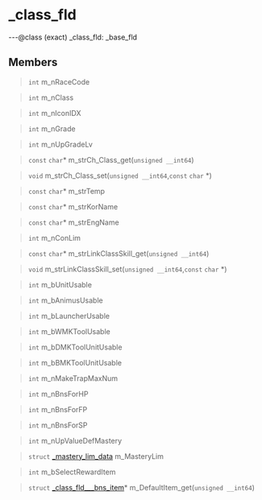 # _class_fld

---@class (exact) _class_fld: _base_fld
 
## Members
 
> `int` m_nRaceCode
 
> `int` m_nClass
 
> `int` m_nIconIDX
 
> `int` m_nGrade
 
> `int` m_nUpGradeLv
 
> `const` `char`* m_strCh_Class_get(`unsigned __int64`)
 
> `void` m_strCh_Class_set(`unsigned __int64`,`const` `char` *)
 
> `const` `char`* m_strTemp
 
> `const` `char`* m_strKorName
 
> `const` `char`* m_strEngName
 
> `int` m_nConLim
 
> `const` `char`* m_strLinkClassSkill_get(`unsigned __int64`)
 
> `void` m_strLinkClassSkill_set(`unsigned __int64`,`const` `char` *)
 
> `int` m_bUnitUsable
 
> `int` m_bAnimusUsable
 
> `int` m_bLauncherUsable
 
> `int` m_bWMKToolUsable
 
> `int` m_bDMKToolUnitUsable
 
> `int` m_bBMKToolUnitUsable
 
> `int` m_nMakeTrapMaxNum
 
> `int` m_nBnsForHP
 
> `int` m_nBnsForFP
 
> `int` m_nBnsForSP
 
> `int` m_nUpValueDefMastery
 
> `struct` [_mastery_lim_data](lua/classes/_mastery_lim_data.md) m_MasteryLim
 
> `int` m_bSelectRewardItem
 
> `struct` [_class_fld___bns_item](lua/classes/_class_fld___bns_item.md)* m_DefaultItem_get(`unsigned __int64`)
 
